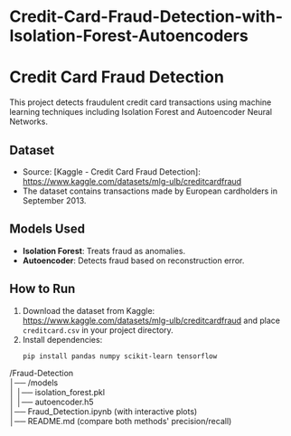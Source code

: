 # Credit-Card-Fraud-Detection-with-Isolation-Forest-Autoencoders

# Credit Card Fraud Detection

This project detects fraudulent credit card transactions using machine learning techniques including Isolation Forest and Autoencoder Neural Networks.

## Dataset

- Source: [Kaggle - Credit Card Fraud Detection]: https://www.kaggle.com/datasets/mlg-ulb/creditcardfraud
- The dataset contains transactions made by European cardholders in September 2013.

## Models Used

- **Isolation Forest**: Treats fraud as anomalies.
- **Autoencoder**: Detects fraud based on reconstruction error.

## How to Run

1. Download the dataset from Kaggle: https://www.kaggle.com/datasets/mlg-ulb/creditcardfraud and place `creditcard.csv` in your project directory.
2. Install dependencies:
   ```bash
   pip install pandas numpy scikit-learn tensorflow

/Fraud-Detection  
│── /models  
│   │── isolation_forest.pkl  
│   │── autoencoder.h5  
│── Fraud_Detection.ipynb (with interactive plots)  
│── README.md (compare both methods' precision/recall)
